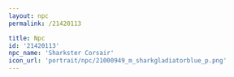 ```yaml
---
layout: npc
permalink: /21420113

title: Npc
id: '21420113'
npc_name: 'Sharkster Corsair'
icon_url: 'portrait/npc/21000949_m_sharkgladiatorblue_p.png'
---
```

